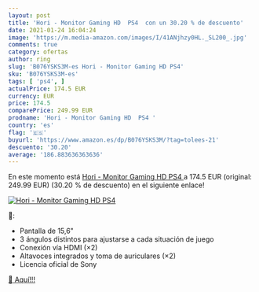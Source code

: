 ```yaml
---
layout: post
title: 'Hori - Monitor Gaming HD  PS4  con un 30.20 % de descuento'
date: 2021-01-24 16:04:24
image: 'https://m.media-amazon.com/images/I/41ANjhzy0HL._SL200_.jpg'
comments: true
category: ofertas
author: ring
slug: 'B076YSKS3M-es Hori - Monitor Gaming HD PS4'
sku: 'B076YSKS3M-es'
tags: [ 'ps4', ]
actualPrice: 174.5 EUR
currency: EUR
price: 174.5
comparePrice: 249.99 EUR
prodname: 'Hori - Monitor Gaming HD  PS4 '
country: 'es'
flag: '🇪🇸'
buyurl: 'https://www.amazon.es/dp/B076YSKS3M/?tag=tolees-21'
descuento: '30.20'
average: '186.883636363636'
---
```


En este momento está [Hori - Monitor Gaming HD  PS4 ](https://www.amazon.es/dp/B076YSKS3M/?tag=tolees-21) a 174.5 EUR (original: 249.99 EUR) (30.20 %  de descuento) en el siguiente enlace!

[![Hori - Monitor Gaming HD  PS4 ](https://m.media-amazon.com/images/I/41ANjhzy0HL._SL200_.jpg)](https://www.amazon.es/dp/B076YSKS3M/?tag=tolees-21)

🔎:

- Pantalla de 15,6"
- 3 ángulos distintos para ajustarse a cada situación de juego
- Conexión vía HDMI (×2)
- Altavoces integrados y toma de auriculares (×2)
- Licencia oficial de Sony

[🛒 Aquí!!!](https://www.amazon.es/dp/B076YSKS3M/?tag=tolees-21)
